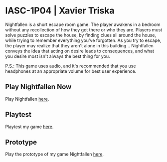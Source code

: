 # IASC-1P04 | Xavier Triska

Nightfallen is a short escape room game. The player awakens in a bedroom without any recollection of how they got there or who they are. Players must solve puzzles to escape the house, by finding clues all around the house, while trying to remember everything you've forgotten. As you try to escape, the player may realize that they aren't alone in this building... 
Nightfallen conveys the idea that acting on desire leads to consequences, and what you desire most isn't always the best thing for you.

P.S.: This game uses audio, and it's recommended that you use headphones at an appropriate volume for best user experience.

## Play Nightfallen Now

Play Nightfallen [here](https://xaviertriska.github.io/IASC-1P04/final_build/NightfallenFinal.html).

## Playtest

Playtest my game [here](playtest/playtest).

## Prototype

Play the prototype of my game Nightfallen [here](https://xaviertriska.github.io/IASC-1P04/prototype/NightfallenPrototype.html).
